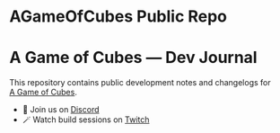 # AGameOfCubes Public Repo
# A Game of Cubes — Dev Journal

This repository contains public development notes and changelogs for  
[A Game of Cubes](https://agameofcubes.com/).

- 💬 Join us on [Discord](https://discord.gg/HryarzzuXX)
- 🪄 Watch build sessions on [Twitch](https://www.twitch.tv/projectgomad)
